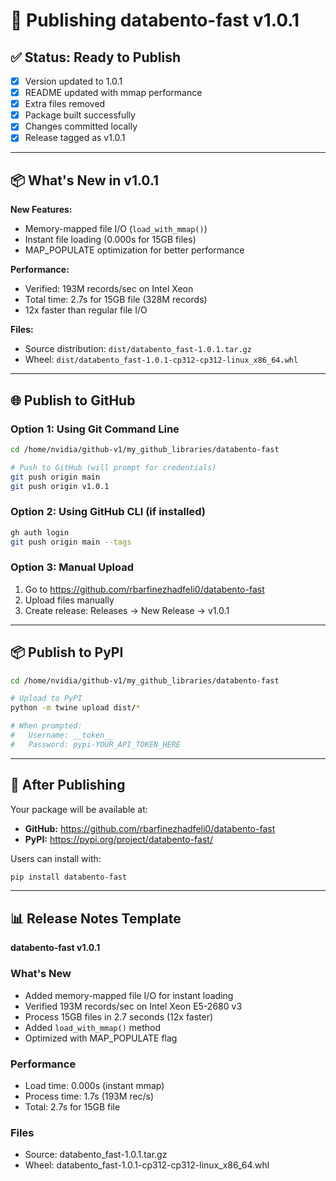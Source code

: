 # 🚀 Publishing databento-fast v1.0.1

## ✅ Status: Ready to Publish

- [x] Version updated to 1.0.1
- [x] README updated with mmap performance
- [x] Extra files removed
- [x] Package built successfully
- [x] Changes committed locally
- [x] Release tagged as v1.0.1

---

## 📦 What's New in v1.0.1

**New Features:**
- Memory-mapped file I/O (`load_with_mmap()`)
- Instant file loading (0.000s for 15GB files)
- MAP_POPULATE optimization for better performance

**Performance:**
- Verified: 193M records/sec on Intel Xeon
- Total time: 2.7s for 15GB file (328M records)
- 12x faster than regular file I/O

**Files:**
- Source distribution: `dist/databento_fast-1.0.1.tar.gz`
- Wheel: `dist/databento_fast-1.0.1-cp312-cp312-linux_x86_64.whl`

---

## 🌐 Publish to GitHub

### Option 1: Using Git Command Line

```bash
cd /home/nvidia/github-v1/my_github_libraries/databento-fast

# Push to GitHub (will prompt for credentials)
git push origin main
git push origin v1.0.1
```

### Option 2: Using GitHub CLI (if installed)

```bash
gh auth login
git push origin main --tags
```

### Option 3: Manual Upload

1. Go to https://github.com/rbarfinezhadfeli0/databento-fast
2. Upload files manually
3. Create release: Releases → New Release → v1.0.1

---

## 📦 Publish to PyPI

```bash
cd /home/nvidia/github-v1/my_github_libraries/databento-fast

# Upload to PyPI
python -m twine upload dist/*

# When prompted:
#   Username: __token__
#   Password: pypi-YOUR_API_TOKEN_HERE
```

---

## 🎉 After Publishing

Your package will be available at:
- **GitHub:** https://github.com/rbarfinezhadfeli0/databento-fast
- **PyPI:** https://pypi.org/project/databento-fast/

Users can install with:
```bash
pip install databento-fast
```

---

## 📊 Release Notes Template

**databento-fast v1.0.1**

### What's New
- Added memory-mapped file I/O for instant loading
- Verified 193M records/sec on Intel Xeon E5-2680 v3
- Process 15GB files in 2.7 seconds (12x faster)
- Added `load_with_mmap()` method
- Optimized with MAP_POPULATE flag

### Performance
- Load time: 0.000s (instant mmap)
- Process time: 1.7s (193M rec/s)
- Total: 2.7s for 15GB file

### Files
- Source: databento_fast-1.0.1.tar.gz
- Wheel: databento_fast-1.0.1-cp312-cp312-linux_x86_64.whl

